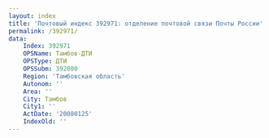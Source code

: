 ```yaml
---
layout: index
title: 'Почтовый индекс 392971: отделение почтовой связи Почты России'
permalink: /392971/
data:
    Index: 392971
    OPSName: Тамбов-ДТИ
    OPSType: ДТИ
    OPSSubm: 392000
    Region: 'Тамбовская область'
    Autonom: ''
    Area: ''
    City: Тамбов
    City1: ''
    ActDate: '20080125'
    IndexOld: ''
---
```

